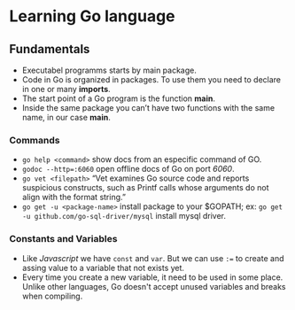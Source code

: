 # Learning Go language

## Fundamentals

- Executabel programms starts by main package.
- Code in Go is organized in packages. To use them you need to declare in one or many **imports**.
- The start point of a Go program is the function **main**.
- Inside the same package you can’t have two functions with the same name, in our case **main**.
  
### Commands

- `go help <command>` show docs from an especific command of GO.
- `godoc --http=:6060` open offline docs of Go on port *6060*.
- `go vet <filepath>` “Vet examines Go source code and reports suspicious constructs, such as
Printf calls whose arguments do not align with the format string.”
- `go get -u <package-name>` install package to your $GOPATH; ex: `go get -u github.com/go-sql-driver/mysql` install mysql driver.

### Constants and Variables

- Like *Javascript* we have `const` and `var`. But we can use `:=` to create and assing value to a variable that not exists yet.
- Every time you create a new variable, it need to be used in some place. Unlike other languages, Go doesn't accept unused variables and breaks when compiling.
